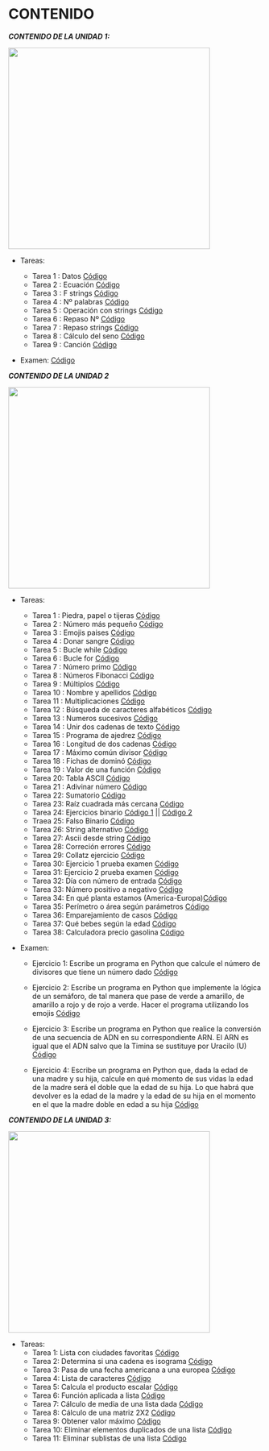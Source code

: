 # **CONTENIDO**
***CONTENIDO DE LA UNIDAD 1:***  
<div><img src="https://i.ytimg.com/vi/yOc9zVmyyQQ/maxresdefault.jpg" heigh="400" width="400"></div>

- Tareas:
    - Tarea 1 : Datos [Código](UD1/datos.py)
    - Tarea 2 : Ecuación [Código](UD1/ecuacion.py)
    - Tarea 3 : F strings [Código](UD1/fstr.py)
    - Tarea 4 : Nº palabras [Código](UD1/num_words.py)
    - Tarea 5 : Operación con strings [Código](UD1/operation_str.py)
    - Tarea 6 : Repaso Nº [Código](UD1/repaso_num.py)
    - Tarea 7 : Repaso strings [Código](UD1/repaso_str.py)
    - Tarea 8 : Cálculo del seno [Código](UD1/seno.py)
    - Tarea 9 : Canción [Código](UD1/song.py)  

- Examen: [Código](UD1/pop1.py)  

***CONTENIDO DE LA UNIDAD 2***  
<div><img src="https://abdatum.com/media/images/bucle-while-python.jpg" heigh="400" width="400"></div>

- Tareas:
    - Tarea 1 : Piedra, papel o tijeras [Código](UD2/hand_game.py)
    - Tarea 2 : Número más pequeño [Código](UD2/minimum_number.py)
    - Tarea 3 : Emojis paises  [Código](UD2/country_emoji.py)
    - Tarea 4 : Donar sangre [Código](UD2/blood_donation.py)
    - Tarea 5 : Bucle while [Código](UD2/multiples3_limit.py)  
    - Tarea 6 : Bucle for [Código](UD2/num_vowels.py)  
    - Tarea 7 : Número primo [Código](UD2/prime.py)  
    - Tarea 8 : Números Fibonacci [Código](UD2/fibonacci.py)  
    - Tarea 9 : Múltiplos [Código](UD2/repaso1.py)  
    - Tarea 10 : Nombre y apellidos [Código](UD2/repaso2.py)  
    - Tarea 11 : Multiplicaciones [Código](UD2/repaso3.py)  
    - Tarea 12 : Búsqueda de caracteres alfabéticos [Código](UD2/repaso4.py)  
    - Tarea 13 : Numeros sucesivos [Código](UD2/repaso5.py)  
    - Tarea 14 : Unir dos cadenas de texto [Código](UD2/repaso6.py)  
    - Tarea 15 : Programa de ajedrez [Código](UD2/repaso7.py)  
    - Tarea 16 : Longitud de dos cadenas [Código](UD2/repaso8.py)  
    - Tarea 17 : Máximo común divisor [Código](UD2/repaso9.py)  
    - Tarea 18 : Fichas de dominó [Código](UD2/repaso10.py)  
    - Tarea 19 : Valor de una función [Código](UD2/repaso11.py)  
    - Tarea 20: Tabla ASCII [Código](UD2/repaso12.py)  
    - Tarea 21 : Adivinar número [Código](UD2/repaso13.py)  
    - Tarea 22: Sumatorio [Código](UD2/summation.py)  
    - Tarea 23: Raíz cuadrada más cercana [Código](UD2/square_number.py)  
    - Tarea 24: Ejercicios binario [Código 1](UD2/binary.py) || [Código 2](UD2/binary_op2.py)  
    - Traea 25: Falso Binario [Código](UD2/fake_binary.py)  
    - Tarea 26: String alternativo [Código](UD2/alternative_case.py)  
    - Tarea 27: Ascii desde string [Código](UD2/ascii_total.py)  
    - Tarea 28: Correción errores [Código](UD2/char_mistake.py)  
    - Tarea 29: Collatz ejercicio [Código](UD2/collatz_conjeture.py)  
    - Tarea 30: Ejercicio 1 prueba examen [Código](UD2/ejer1_pop.py)  
    - Tarea 31: Ejercicio 2 prueba examen [Código](UD2/ejer2_pop.py)
    - Tarea 32: Día con número de entrada [Código](UD2/return_day.py)  
    - Tarea 33: Número positivo a negativo [Código](UD2/return_negative.py)  
    - Tarea 34: En qué planta estamos (America-Europa)[Código](UD2/real_floor.py)  
    - Tarea 35: Perímetro o área según parámetros [Código](UD2/area_perimeter.py)  
    - Tarea 36: Emparejamiento de casos [Código](UD2/same_case.py)  
    - Tarea 37: Qué bebes según la edad [Código](UD2/drink_about.py)  
    - Tarea 38: Calculadora precio gasolina [Código](UD2/fuel_calculator.py)  

- Examen: 
    - Ejercicio 1: Escribe un programa en Python que calcule el número de divisores que tiene un número dado [Código](UD2/ejercicio1.py) 

    - Ejercicio 2: Escribe un programa en Python que implemente la lógica de un semáforo, de tal manera que pase de verde a amarillo, de amarillo a rojo y de rojo a verde. Hacer el programa utilizando los emojis [Código](UD2/ejercicio2.py)  

    - Ejercicio 3: Escribe un programa en Python que realice la conversión de una secuencia de ADN en su correspondiente ARN. El ARN es igual que el ADN salvo que la Timina se sustituye por Uracilo (U) [Código](UD2/ejercicio3.py)  

    - Ejercicio 4: Escribe un programa en Python que, dada la edad de una madre y su hija, calcule en qué momento de sus vidas la edad de la madre será el doble que la edad de su hija. Lo que habrá que devolver es la edad de la madre y la edad de su hija en el momento en el que la madre doble en edad a su hija [Código](UD2/ejercicio4.py)  


***CONTENIDO DE LA UNIDAD 3:***
<div><img src="https://deiniresendiz.com/wp-content/uploads/2020/06/Python-2.jpg" heigh="400" width="400">  

- Tareas:  
    - Tarea 1: Lista con ciudades favoritas [Código](UD3/love_cities.py)  
    - Tarea 2: Determina si una cadena es isograma [Código](UD3/isogram.py)  
    - Tarea 3: Pasa de una fecha americana a una europea [Código](UD3/fixdate.py)  
    - Tarea 4: Lista de caracteres [Código](UD3/char_list.py)  
    - Tarea 5: Calcula el producto escalar [Código](UD3/vect_prod.py)  
    - Tarea 6: Función aplicada a lista [Código](UD3/comprehension.py)  
    - Tarea 7: Cálculo de media de una lista dada [Código](UD3/avg.py)  
    - Tarea 8: Cálculo de una matriz 2X2 [Código](UD3/matrix2X2.py)  
    - Tarea 9: Obtener valor máximo [Código](UD3/repaso1.py)  
    - Tarea 10: Eliminar elementos duplicados de una lista [Código](UD3/repaso2.py)  
    - Tarea 11: Eliminar sublistas de una lista [Código](UD3/repaso3.py)